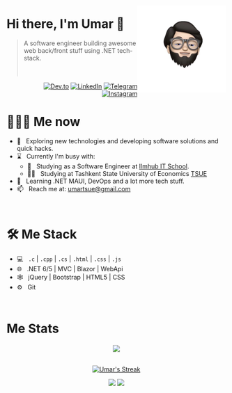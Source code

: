<a href="https://t.me/A_Umar03"><img src="9bd406cb-8a79-44fe-99e4-3a1848e6215e.jpeg" align="right" height="200"/></a>

# Hi there, I'm Umar 👋

> A software engineer building awesome web back/front stuff using .NET tech-stack.
<br/><br/><br/>

<p align="end">
<a href="https://dev.to/adhamjonovumar"><img alt="Dev.to" src="https://img.shields.io/badge/Dev.to-gray?style=flat-square&logo=dev-to"></a> 
<a href="https://www.linkedin.com/in/umar-adhamjonov-62049b237/"><img alt="LinkedIn" src="https://img.shields.io/badge/LinkedIn-gray?style=flat-square&logo=linkedin"></a>
<a href="https://t.me/A_Umar03"><img alt="Telegram" src="https://img.shields.io/badge/telegram-gray?style=flat-square&logo=telegram"></a>
<a href="https://instagram.com/umar_adhamjonov"><img alt="Instagram" src="https://img.shields.io/badge/instagram-gray?style=flat-square&logo=instagram"></a>

</p>

<h1> 👨🏻‍💻 Me now </h1>

- 🤔 &nbsp; Exploring new technologies and developing software solutions and quick hacks.
- ⌛️ &nbsp; Currently I'm busy with:
  - 💼 &nbsp; Studying as a Software Engineer at [Ilmhub IT School](https://ilmhub.uz/).
  - 👨‍🏫 &nbsp; Studying at Tashkent State University of Economics [TSUE](https://tsue.uz/)
- 🌱 &nbsp; Learning .NET MAUI, DevOps and a lot more tech stuff.
- 📫 &nbsp; Reach me at: umartsue@gmail.com

<br/>

<h1>🛠 Me Stack</h1>

- 💻 &nbsp; `.c` | `.cpp` | `.cs` | `.html` | `.css` | `.js`
- 🌐 &nbsp; .NET 6/5 | MVC | Blazor | WebApi
- 🕸 &nbsp; jQuery | Bootstrap | HTML5 | CSS
- ⚙️ &nbsp; Git 

<br/>

<h1>Me Stats</h1>

<div align="center">
<a href="">
  <img align="center" src="https://github-readme-stats.vercel.app/api?username=AdhamjonovUmar&count_private=true&include_all_commits=true&show_icons=true&title_color=007bff&text_color=e7e7e7&icon_color=007bff&bg_color=171c28" />
<a />
<div>
 <br/>

[![Umar's Streak](https://github-readme-streak-stats.herokuapp.com?user=AdhamjonovUmar&theme=dark&date_format=M%20j%5B%2C%20Y%5D&border=FFFFFF&ring=3722DD)](https://git.io/streak-stats)

[![](https://komarev.com/ghpvc/?username=AdhamjonovUmar&color=orange&label=Profile%20Views)](https://github.com/AdhamjonovUmar/AdhamjonovUmar)
[![](https://img.shields.io/github/followers/AdhamjonovUmar?label=GitHub%20Followers)](https://github.com/AdhamjonovUmar)

<!--
**wahid-d/wahid-d** is a ✨ _special_ ✨ repository because its `README.md` (this file) appears on your GitHub profile.

Here are some ideas to get you started:

- 🔭 I’m currently working on ...
- 🌱 I’m currently learning ...
- 👯 I’m looking to collaborate on ...
- 🤔 I’m looking for help with ...
- 💬 Ask me about ...
- 📫 How to reach me: ...
- 😄 Pronouns: ...
- ⚡ Fun fact: ...
-->
